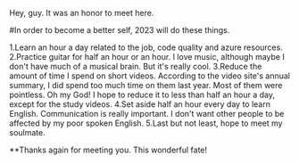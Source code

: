 Hey, guy. It was an honor to meet here.

#In order to become a better self, 2023 will do these things.

1.Learn an hour a day related to the job, code quality and azure resources.
2.Practice guitar for half an hour or an hour. I love music, 
although maybe I don't have much of a musical brain. But it's really cool.
3.Reduce the amount of time I spend on short videos. According to the video site's annual summary, 
I did spend too much time on them last year. Most of them were pointless. Oh my God! 
I hope to reduce it to less than half an hour a day, except for the study videos.
4.Set aside half an hour every day to learn English. Communication is really important.
I don't want other people to be affected by my poor spoken English.
5.Last but not least, hope to meet my soulmate.




**Thanks again for meeting you. This wonderful fate!
